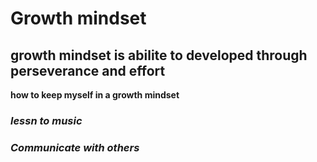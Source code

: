 # Growth mindset
## growth mindset is abilite to developed through perseverance and effort
**how to keep myself in a growth mindset**
### _lessn to music_
### ***Communicate with others***
